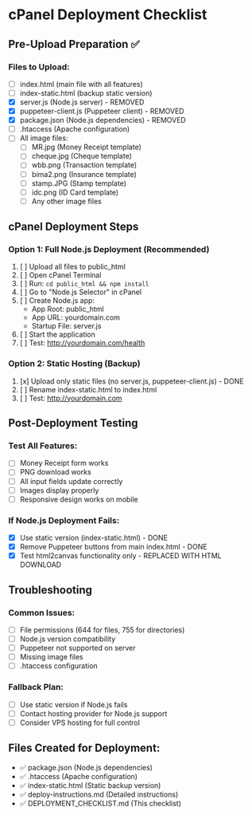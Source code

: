 # cPanel Deployment Checklist

## Pre-Upload Preparation ✅

### Files to Upload:
- [ ] index.html (main file with all features)
- [ ] index-static.html (backup static version)
- [x] server.js (Node.js server) - REMOVED
- [x] puppeteer-client.js (Puppeteer client) - REMOVED
- [x] package.json (Node.js dependencies) - REMOVED
- [ ] .htaccess (Apache configuration)
- [ ] All image files:
  - [ ] MR.jpg (Money Receipt template)
  - [ ] cheque.jpg (Cheque template)
  - [ ] wbb.png (Transaction template)
  - [ ] bima2.png (Insurance template)
  - [ ] stamp.JPG (Stamp template)
  - [ ] idc.png (ID Card template)
  - [ ] Any other image files

## cPanel Deployment Steps

### Option 1: Full Node.js Deployment (Recommended)
1. [ ] Upload all files to public_html
2. [ ] Open cPanel Terminal
3. [ ] Run: `cd public_html && npm install`
4. [ ] Go to "Node.js Selector" in cPanel
5. [ ] Create Node.js app:
   - App Root: public_html
   - App URL: yourdomain.com
   - Startup File: server.js
6. [ ] Start the application
7. [ ] Test: http://yourdomain.com/health

### Option 2: Static Hosting (Backup)
1. [x] Upload only static files (no server.js, puppeteer-client.js) - DONE
2. [ ] Rename index-static.html to index.html
3. [ ] Test: http://yourdomain.com

## Post-Deployment Testing

### Test All Features:
- [ ] Money Receipt form works
- [ ] PNG download works
- [ ] All input fields update correctly
- [ ] Images display properly
- [ ] Responsive design works on mobile

### If Node.js Deployment Fails:
- [x] Use static version (index-static.html) - DONE
- [x] Remove Puppeteer buttons from main index.html - DONE
- [x] Test html2canvas functionality only - REPLACED WITH HTML DOWNLOAD

## Troubleshooting

### Common Issues:
- [ ] File permissions (644 for files, 755 for directories)
- [ ] Node.js version compatibility
- [ ] Puppeteer not supported on server
- [ ] Missing image files
- [ ] .htaccess configuration

### Fallback Plan:
- [ ] Use static version if Node.js fails
- [ ] Contact hosting provider for Node.js support
- [ ] Consider VPS hosting for full control

## Files Created for Deployment:
- ✅ package.json (Node.js dependencies)
- ✅ .htaccess (Apache configuration)
- ✅ index-static.html (Static backup version)
- ✅ deploy-instructions.md (Detailed instructions)
- ✅ DEPLOYMENT_CHECKLIST.md (This checklist)
